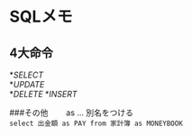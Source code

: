 # SQLメモ

## 4大命令
*_SELECT_  
*_UPDATE_  
*_DELETE_ 
*_INSERT_  

###その他　　
as ... 別名をつける  
`select 出金額 as PAY from 家計簿 as MONEYBOOK`
